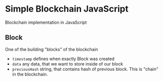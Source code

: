 # Simple Blockchain JavaScript
Blockchain implementation in JavaScript

## Block
One of the building "blocks" of the blockchain
- `timestamp` defines when exactly Block was created
- `data` any data, that we want to store inside of our block
- `previousHash` string, that contains hash of previous block. This is "chain" in the blockchain.

